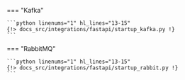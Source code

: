 === "Kafka"

    ```python linenums="1" hl_lines="13-15"
    {!> docs_src/integrations/fastapi/startup_kafka.py !}
    ```

=== "RabbitMQ"

    ```python linenums="1" hl_lines="13-15"
    {!> docs_src/integrations/fastapi/startup_rabbit.py !}
    ```
